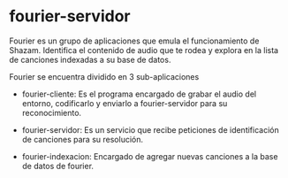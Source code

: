 # fourier-servidor
Fourier es un grupo de aplicaciones que emula el funcionamiento de Shazam.
Identifica el contenido de audio que te rodea y explora en la lista de canciones indexadas a su base de datos.

Fourier se encuentra dividido en 3 sub-aplicaciones

* fourier-cliente:
Es el programa encargado de grabar el audio del entorno, codificarlo y enviarlo a fourier-servidor para su reconocimiento.

* fourier-servidor:
Es un servicio que recibe peticiones de identificación de canciones para su resolución.

* fourier-indexacion:
Encargado de agregar nuevas canciones a la base de datos de fourier.
